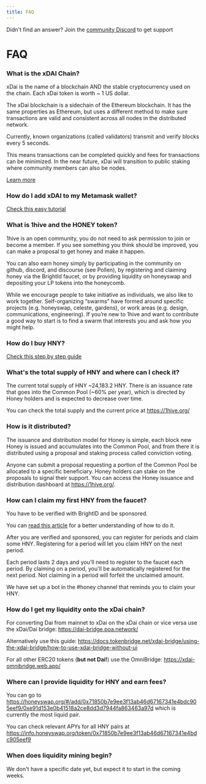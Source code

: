 ```yaml
---
title: FAQ
---
```


<Info>Didn't find an answer? Join the <a href="https://discord.gg/NTDBRNz">community Discord</a> to get support</Info>

# FAQ

### What is the xDAI Chain? 

xDai is the name of a blockchain AND the stable cryptocurrency used on the chain. Each xDai token is worth ~ 1 US dollar.

The xDai blockchain is a sidechain of the Ethereum blockchain. It has the same properties as Ethereum, but uses a different method to make sure transactions are valid and consistent across all nodes in the distributed network.

Currently, known organizations (called validators) transmit and verify blocks every 5 seconds.

This means transactions can be completed quickly and fees for transactions can be minimized. In the near future, xDai will transition to public staking where community members can also be nodes.

[Learn more](https://www.xdaichain.com/)

### How do I add xDAI to my Metamask wallet?

[Check this easy tutorial](https://www.xdaichain.com/for-users/wallets/metamask)

### What is 1hive and the HONEY token?

1hive is an open community, you do not need to ask permission to join or become a member. If you see something you think should be improved, you can make a proposal to get honey and make it happen.

You can also earn honey simply by participating in the community on github, discord, and discourse (see Pollen), by registering and claiming honey via the BrightId faucet, or by providing liquidity on honeyswap and depositing your LP tokens into the honeycomb.

While we encourage people to take initiative as individuals, we also like to work together. Self-organizing “swarms” have formed around specific projects (e.g. honeyswap, celeste, gardens), or work areas (e.g. design, communications, engineering). If you’re new to 1hive and want to contribute a good way to start is to find a swarm that interests you and ask how you might help.
    

### How do I buy HNY?

[Check this step by step guide](https://medium.com/@whitecolidon/honey-token-how-to-buy-it-c48802e2e881)
   
### What's the total supply of HNY and where can I check it?
    
The current total supply of HNY ~24,183.2 HNY. There is an issuance rate that goes into the Common Pool (~60% per year), which is directed by Honey holders and is expected to decrease over time.
    
    
You can check the total supply and the current price at https://1hive.org/
    
### How is it distributed?

The issuance and distribution model for Honey is simple, each block new Honey is issued and accumulates into the Common Pool, and from there it is distributed using a proposal and staking process called conviction voting.
    
Anyone can submit a proposal requesting a portion of the Common Pool be allocated to a specific beneficiary. Honey holders can stake on the proposals to signal their support. You can access the Honey issuance and distribution dashboard at https://1hive.org/.
    
### How can I claim my first HNY from the faucet?

You have to be verified with BrightID and be sponsored.

You can [read this article](https://medium.com/@whitecolidon/the-honey-faucet-ccd0d2a368db) for a better understanding of how to do it.
    
    
After you are verified and sponsored, you can register for periods and claim some HNY. Registering for a period will let you claim HNY on the next period.

Each period lasts 2 days and you'll need to register to the faucet each period. By claiming on a period, you'll be automatically registered for the next period. Not claiming in a period will forfeit the unclaimed amount.
    
We have set up a bot in the #honey channel that reminds you to claim your HNY.

### How do I get my liquidity onto the xDai chain?
    
For converting Dai from mainnet to xDai on the xDai chain or vice versa use the xDai/Dai bridge: https://dai-bridge.poa.network/
    
Alternatively use this guide: https://docs.tokenbridge.net/xdai-bridge/using-the-xdai-bridge/how-to-use-xdai-bridge-without-ui
    
For all other ERC20 tokens (**but not Dai!**) use the OmniBridge: https://xdai-omnibridge.web.app/
    
### Where can I provide liquidity for HNY and earn fees?
    
You can go to https://honeyswap.org/#/add/0x71850b7e9ee3f13ab46d67167341e4bdc905eef9/0xe91d153e0b41518a2ce8dd3d7944fa863463a97d which is currently the most liquid pair.
    
You can check relevant APYs for all HNY pairs at https://info.honeyswap.org/token/0x71850b7e9ee3f13ab46d67167341e4bdc905eef9 
    
### When does liquidity mining begin?
    
We don't have a specific date yet, but expect it to start in the coming weeks.
